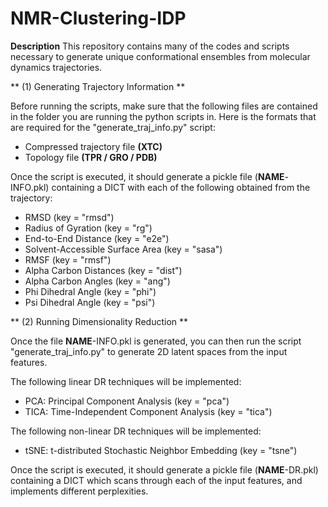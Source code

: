 # NMR-Clustering-IDP
**Description** This repository contains many of the codes and scripts necessary to generate unique conformational ensembles from molecular dynamics trajectories.

** (1) Generating Trajectory Information **

Before running the scripts, make sure that the following files are contained in the folder you are running the python scripts in. Here is the formats that are required for the "generate_traj_info.py" script:

- Compressed trajectory file **(XTC)**
- Topology file **(TPR / GRO / PDB)**

Once the script is executed, it should generate a pickle file (**NAME**-INFO.pkl) containing a DICT with each of the following obtained from the trajectory:

- RMSD (key = "rmsd")
- Radius of Gyration (key = "rg")
- End-to-End Distance (key = "e2e")
- Solvent-Accessible Surface Area (key = "sasa")
- RMSF (key = "rmsf")
- Alpha Carbon Distances (key = "dist")
- Alpha Carbon Angles (key = "ang")
- Phi Dihedral Angle (key = "phi")
- Psi Dihedral Angle (key = "psi")

** (2) Running Dimensionality Reduction **

Once the file **NAME**-INFO.pkl is generated, you can then run the script "generate_traj_info.py" to generate 2D latent spaces from the input features.

The following linear DR techniques will be implemented:
- PCA: Principal Component Analysis (key = "pca")
- TICA: Time-Independent Component Analysis (key = "tica")

The following non-linear DR techniques will be implemented:
- tSNE: t-distributed Stochastic Neighbor Embedding (key = "tsne")

Once the script is executed, it should generate a pickle file (**NAME**-DR.pkl) containing a DICT which scans through each of the input features, and implements different perplexities.

